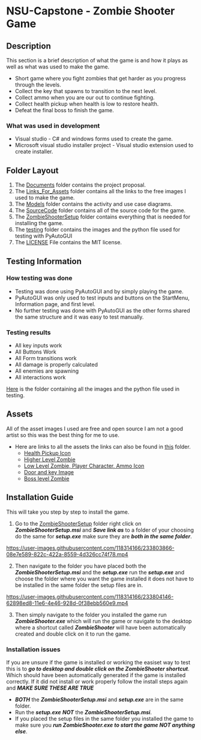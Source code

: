 # NSU-Capstone - Zombie Shooter Game
## Description
This section is a brief description of what the game is and how it plays as well as what was used to make the game.
- Short game where you fight zombies that get harder as you progress through the levels.
- Collect the key that spawns to transition to the next level.
- Collect ammo when you are our out to continue fighting.
- Collect health pickup when health is low to restore health.
- Defeat the final boss to finish the game.
### What was used in development
- Visual studio - C# and windows forms used to create the game.
- Microsoft visual studio installer project - Visual studio extension used to create installer.
## Folder Layout
1. The [Documents](Documents) folder contains the project proposal.
2. The [Links_For_Assets](Links_For_Assets) folder contains all the links to the free images I used to make the game.
3. The [Models](Models) folder contains the activity and use case diagrams.
4. The [SourceCode](SourceCode) folder contains all of the source code for the game.
5. The [ZombieShooterSetup](ZombieShooterSetup) folder contains everything that is needed for installing the game.
6. The [testing](testing) folder contains the images and the python file used for testing with PyAutoGUI
7. The [LICENSE](LICENSE) File contains the MIT license.
## Testing Information
### How testing was done
- Testing was done using PyAutoGUI and by simply playing the game.
- PyAutoGUI was only used to test inputs and buttons on the StartMenu, Information page, and first level.
- No further testing was done with PyAutoGUI as the other forms shared the same structure and it was easy to test manually.
### Testing results
- All key inputs work
- All Buttons Work
- All Form transitions work
- All damage is properly calculated
- All enemies are spawning
- All interactions work

[Here](testing) is the folder containing all the images and the python file used in testing.
## Assets
All of the asset images I used are free and open source I am not a good artist so this was the best thing for me to use.
- Here are links to all the assets the links can also be found in [this](Links_For_Assets) folder.
  - [Health Pickup Icon](https://fightswithbears.itch.io/2d-health-and-ammo-pickups)
  - [Higher Level Zombie](https://tokka.itch.io/top-down-basic-set)
  - [Low Level Zombie, Player Character, Ammo Icon](https://www.mooict.com/c-tutorial-create-a-zombie-survival-shooting-game-in-visual-studio/)
  - [Door and key Image](https://www.mooict.com/c-tutorial-make-a-multiple-level-game-in-windows-form-application/)
  - [Boss level Zombie](https://opengameart.org/content/animated-top-down-zombie)
## Installation Guide
This will take you step by step to install the game.
1. Go to the [ZombieShooterSetup](ZombieShooterSetup) folder right click on ***ZombieShooterSetup.msi*** and ***Save link as*** to a folder of your choosing do the same for ***setup.exe*** make sure they are ***both in the same folder***.

https://user-images.githubusercontent.com/118314166/233803866-08e7e589-822c-422a-8559-4d326cc74f78.mp4

2. Then navigate to the folder you have placed both the ***ZombieShooterSetup.msi*** and the ***setup.exe*** run the ***setup.exe*** and choose the folder where you want the game installed it does not have to be installed in the same folder the setup files are in. 

https://user-images.githubusercontent.com/118314166/233804146-62898ed8-11e6-4e46-928d-0f38ebb560e9.mp4

3. Then simply navigate to the folder you installed the game run ***ZombieShooter.exe*** which will run the game or navigate to the desktop where a shortcut called ***ZombieShooter*** will have been automatically created and double click on it to run the game.
### Installation issues
If you are unsure if the game is installed or working the easiset way to test this is to ***go to desktop and double click on the ZombieShooter shortcut***.
Which should have been automatically generated if the game is installed correctly.
If it did not install or work properly follow the install steps again and ***MAKE SURE THESE ARE TRUE***
- ***BOTH*** the ***ZombieShooterSetup.msi*** and ***setup.exe*** are in the same folder.
- Run the ***setup.exe*** ***NOT*** the ***ZombieShooterSetup.msi***.
- If you placed the setup files in the same folder you installed the game to make sure you ***run ZombieShooter.exe to start the game NOT anything else***.
